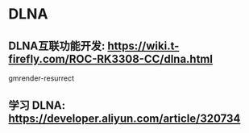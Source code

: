# DLNA

## DLNA互联功能开发: https://wiki.t-firefly.com/ROC-RK3308-CC/dlna.html

   gmrender-resurrect

## 学习 DLNA: https://developer.aliyun.com/article/320734
